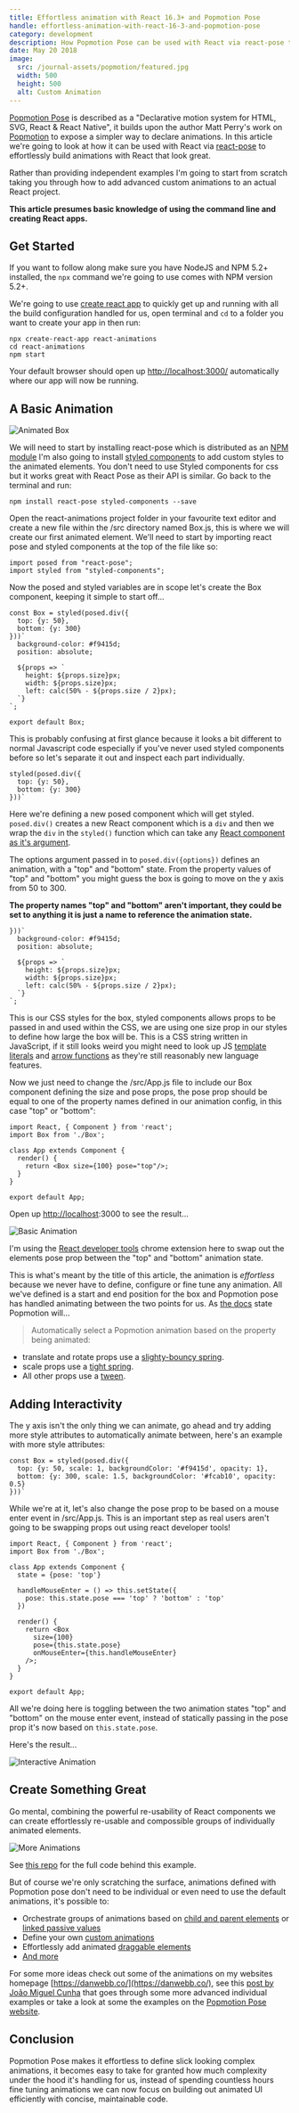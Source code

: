 ```yaml
---
title: Effortless animation with React 16.3+ and Popmotion Pose
handle: effortless-animation-with-react-16-3-and-popmotion-pose
category: development
description: How Popmotion Pose can be used with React via react-pose to effortlessly build animations with React that look great.
date: May 20 2018
image:
  src: /journal-assets/popmotion/featured.jpg
  width: 500
  height: 500
  alt: Custom Animation
---
```


[Popmotion Pose](https://popmotion.io/pose/) is described as a "Declarative motion system for HTML, SVG, React & React Native", it builds upon the author Matt Perry's work on [Popmotion](https://popmotion.io/) to expose a simpler way to declare animations. In this article we're going to look at how it can be used with React via [react-pose](https://www.npmjs.com/package/react-pose) to effortlessly build animations with React that look great.

Rather than providing independent examples I'm going to start from scratch taking you through how to add advanced custom animations to an actual React project.

**This article presumes basic knowledge of using the command line and creating React apps.**

## Get Started

If you want to follow along make sure you have NodeJS and NPM 5.2+ installed, the `npx` command we're going to use comes with NPM version 5.2+.

We're going to use [create react app](https://github.com/facebook/create-react-app) to quickly get up and running with all the build configuration handled for us, open terminal and `cd` to a folder you want to create your app in then run:

```
npx create-react-app react-animations
cd react-animations
npm start
```

Your default browser should open up [http://localhost:3000/](http://localhost:3000/) automatically where our app will now be running.

## A Basic Animation

![Animated Box](/journal-assets/popmotion/box.gif)

We will need to start by installing react-pose which is distributed as an [NPM module](https://www.npmjs.com/package/react-pose) I'm also going to install [styled components](https://www.styled-components.com/) to add custom styles to the animated elements. You don't need to use Styled components for css but it works great with React Pose as their API is similar. Go back to the terminal and run:

```
npm install react-pose styled-components --save
```

Open the react-animations project folder in your favourite text editor and create a new file within the /src directory named Box.js, this is where we will create our first animated element. We'll need to start by importing react pose and styled components at the top of the file like so:

```
import posed from "react-pose";
import styled from "styled-components";
```

Now the posed and styled variables are in scope let's create the Box component, keeping it simple to start off...

```    
const Box = styled(posed.div({
  top: {y: 50},
  bottom: {y: 300}
}))`
  background-color: #f9415d;
  position: absolute;

  ${props => `
    height: ${props.size}px;
    width: ${props.size}px;
    left: calc(50% - ${props.size / 2}px);
  `}
`;

export default Box;
```

This is probably confusing at first glance because it looks a bit different to normal Javascript code especially if you've never used styled components before so let's separate it out and inspect each part individually.

```
styled(posed.div({
  top: {y: 50},
  bottom: {y: 300}
}))`
```

Here we're defining a new posed component which will get styled. `posed.div()` creates a new React component which is a `div` and then we wrap the `div` in the `styled()` function which can take any [React component as it's argument](https://www.styled-components.com/docs/api#styled).

The options argument passed in to `posed.div({options})` defines an animation,  with a "top" and "bottom" state. From the property values of "top" and "bottom" you might guess the box is going to move on the y axis from 50 to 300.

**The property names "top" and "bottom" aren't important, they could be set to anything it is just a name to reference the animation state.**

```
}))`
  background-color: #f9415d;
  position: absolute;

  ${props => `
    height: ${props.size}px;
    width: ${props.size}px;
    left: calc(50% - ${props.size / 2}px);
  `}
`;
```

This is our CSS styles for the box, styled components allows props to be passed in and used within the CSS, we are using one size prop in our styles to define how large the box will be. This is a CSS string written in JavaScript, if it still looks weird you might need to look up JS [template literals](https://developer.mozilla.org/en-US/docs/Web/JavaScript/Reference/Template_literals) and [arrow functions](https://developer.mozilla.org/en-US/docs/Web/JavaScript/Reference/Functions/Arrow_functions) as they're still reasonably new language features.

Now we just need to change the /src/App.js file to include our Box component defining the size and pose props, the pose prop should be equal to one of the property names defined in our animation config, in this case "top" or "bottom":

```
import React, { Component } from 'react';
import Box from './Box';

class App extends Component {
  render() {
    return <Box size={100} pose="top"/>;
  }
}

export default App;
```

Open up [http://localhost](http://localhost):3000 to see the result...

![Basic Animation](/journal-assets/popmotion/simple-animated-box.gif)

I'm using the [React developer tools](https://chrome.google.com/webstore/detail/react-developer-tools/fmkadmapgofadopljbjfkapdkoienihi?hl=en) chrome extension here to swap out the elements pose prop between the "top" and "bottom" animation state.

This is what's meant by the title of this article, the animation is *effortless* because we never have to define, configure or fine tune any animation. All we've defined is a start and end position for the box and Popmotion pose has handled animating between the two points for us. As [the docs](https://popmotion.io/pose/learn/popmotion-get-started/) state Popmotion will...

> Automatically select a Popmotion animation based on the property being animated:
- translate and rotate props use a [slighty-bouncy spring](https://popmotion.io/api/spring/).
- scale props use a [tight spring](https://popmotion.io/api/spring/).
- All other props use a [tween](https://popmotion.io/api/tween/).

## Adding Interactivity

The y axis isn't the only thing we can animate, go ahead and try adding more style attributes to automatically animate between, here's an example with more style attributes:

```
const Box = styled(posed.div({
  top: {y: 50, scale: 1, backgroundColor: '#f9415d', opacity: 1},
  bottom: {y: 300, scale: 1.5, backgroundColor: '#fcab10', opacity: 0.5}
}))`
```

While we're at it, let's also change the pose prop to be based on a mouse enter event in /src/App.js. This is an important step as real users aren't going to be swapping props out using react developer tools!

```
import React, { Component } from 'react';
import Box from './Box';

class App extends Component {
  state = {pose: 'top'}

  handleMouseEnter = () => this.setState({
    pose: this.state.pose === 'top' ? 'bottom' : 'top'
  })

  render() {
    return <Box
      size={100}
      pose={this.state.pose}
      onMouseEnter={this.handleMouseEnter}
    />;
  }
}

export default App;
```

All we're doing here is toggling between the two animation states "top" and "bottom" on the mouse enter event, instead of statically passing in the pose prop it's now based on `this.state.pose`.

Here's the result...

![Interactive Animation](/journal-assets/popmotion/interactive-animation.gif)

## Create Something Great

Go mental, combining the powerful re-usability of React components we can create effortlessly re-usable and compossible groups of individually animated elements.

![More Animations](/journal-assets/popmotion/go-mental.gif)

See [this repo](https://github.com/DanWebb/react-popmotion-animation-example) for the full code behind this example.

But of course we're only scratching the surface, animations defined with Popmotion pose don't need to be individual or even need to use the default animations, it's possible to:

- Orchestrate groups of animations based on [child and parent elements](https://popmotion.io/pose/learn/animating-children/) or [linked passive values](https://popmotion.io/pose/learn/passive/)
- Define your own [custom animations](https://popmotion.io/pose/learn/custom-transitions/)
- Effortlessly add animated [draggable elements](https://popmotion.io/pose/learn/dragging/)
- [And more](https://popmotion.io/pose/api/)

For some more ideas check out some of the animations on my websites homepage [https://danwebb.co/](https://danwebb.co/), see this [post by João Miguel Cunha](https://medium.com/@joomiguelcunha/amazing-react-animation-with-react-pose-3b67d9eb6e07) that goes through some more advanced individual examples or take a look at some the examples on the [Popmotion Pose website](https://popmotion.io/pose/).

## Conclusion

Popmotion Pose makes it effortless to define slick looking complex animations, it becomes easy to take for granted how much complexity under the hood it's handling for us, instead of spending countless hours fine tuning animations we can now focus on building out animated UI efficiently with concise, maintainable code.
